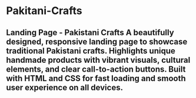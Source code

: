 # Pakitani-Crafts
## Landing Page - Pakistani Crafts A beautifully designed, responsive landing page to showcase traditional Pakistani crafts.   Highlights unique handmade products with vibrant visuals, cultural elements, and clear call-to-action buttons.   Built with HTML and CSS for fast loading and smooth user experience on all devices.
